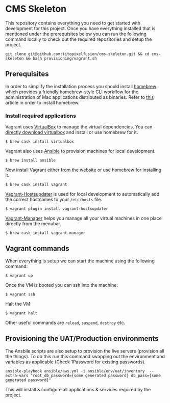 # CMS Skeleton

This repository contains everything you need to get started with development for this project. Once you have everything installed that is mentioned under the prerequisites below you can run the following command locally to check out the required repositories and setup the project.

    git clone git@github.com:titopixelfusion/cms-skeleton.git && cd cms-skeleton && bash provisioning/vagrant.sh

## Prerequisites

In order to simplify the installation process you should install [homebrew](http://brew.sh) which provides a friendly homebrew-style CLI workflow for the administration of Mac applications distributed as binaries. Refer to [this](https://github.com/Homebrew/homebrew/blob/master/share/doc/homebrew/Installation.md) article in order to install homebrew.

### Install required applications

Vagrant uses [VirtualBox](https://www.virtualbox.org/) to manage the virtual dependencies. You can [directly download virtualbox](https://www.virtualbox.org/wiki/Downloads) and install or use homebrew for it.

	$ brew cask install virtualbox

Vagrant also uses [Ansible](https://www.ansible.com/get-started) to provision machines for local development.

	$ brew install ansible

Now install Vagrant either [from the website](http://www.vagrantup.com/downloads.html) or use homebrew for installing it.

	$ brew cask install vagrant

[Vagrant-Hostsupdater](https://github.com/cogitatio/vagrant-hostsupdater) is used for local development to automatically add the correct hostnames to your `/etc/hosts` file.

	$ vagrant plugin install vagrant-hostsupdater

[Vagrant-Manager](http://vagrantmanager.com/) helps you manage all your virtual machines in one place directly from the menubar.

	$ brew cask install vagrant-manager

## Vagrant commands

When everything is setup we can start the machine using the following command:

	$ vagrant up

Once the VM is booted you can ssh into the machine:

	$ vagrant ssh

Halt the VM:

	$ vagrant halt

Other useful commands are `reload`, `suspend`, `destroy` etc.

## Provisioning the UAT/Production environments

The Ansbile scripts are also setup to provision the live servers (provision all the things). To do this run this command swapping out the environment and variables as applicable (Check 1Password for existing passwords).

    ansible-playbook ansible/aws.yml -i ansible/env/uat/inventory  --extra-vars "root_db_password={some generated password} db_pass={some generated password}"

This will install & configure all applications & services required by the project.
